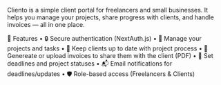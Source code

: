 Cliento is a simple client portal for freelancers and small businesses.
It helps you manage your projects, share progress with clients, and handle invoices — all in one place.

🚀 Features
	•	🔒 Secure authentication (NextAuth.js)
	•	📂 Manage your projects and tasks
	•	👀 Keep clients up to date with project process
	•	🧾 Genereate or upload invoices to share them with the client (PDF)
	•	📅 Set deadlines and project statuses
	•	📬 Email notifications for deadlines/updates
	•	🛡️ Role-based access (Freelancers & Clients)
